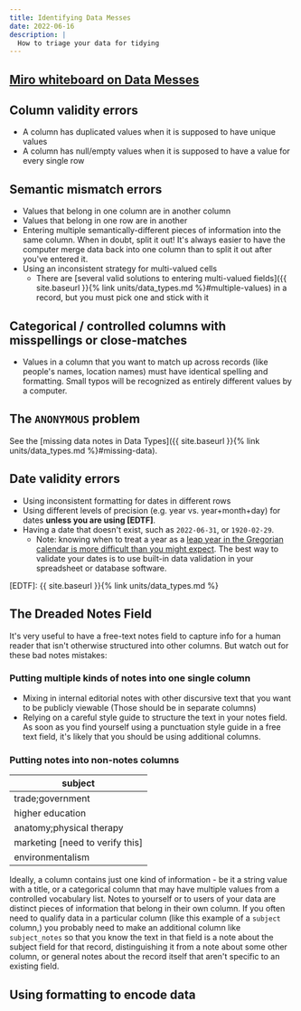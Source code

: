 ```yaml
---
title: Identifying Data Messes
date: 2022-06-16
description: |
  How to triage your data for tidying
---
```


## [Miro whiteboard on Data Messes](https://miro.com/app/board/uXjVOvBVa38=/?share_link_id=261827845691)

## Column validity errors

- A column has duplicated values when it is supposed to have unique values
- A column has null/empty values when it is supposed to have a value for every single row

## Semantic mismatch errors

- Values that belong in one column are in another column
- Values that belong in one row are in another
- Entering multiple semantically-different pieces of information into the same column. When in doubt, split it out! It's always easier to have the computer merge data back into one column than to split it out after you've entered it.
- Using an inconsistent strategy for multi-valued cells
  - There are [several valid solutions to entering multi-valued fields]({{ site.baseurl }}{% link units/data_types.md %}#multiple-values) in a record, but you must pick one and stick with it

## Categorical / controlled columns with misspellings or close-matches

- Values in a column that you want to match up across records (like people's names, location names) must have identical spelling and formatting. Small typos will be recognized as entirely different values by a computer.

## The `ANONYMOUS` problem

See the [missing data notes in Data Types]({{ site.baseurl }}{% link units/data_types.md %}#missing-data).

## Date validity errors

- Using inconsistent formatting for dates in different rows
- Using different levels of precision (e.g. year vs. year+month+day) for dates **unless you are using [EDTF]**.
- Having a date that doesn't exist, such as `2022-06-31`, or `1920-02-29`.
  - Note: knowing when to treat a year as a [leap year in the Gregorian calendar is more difficult than you might expect](https://en.wikipedia.org/wiki/Leap_year#Gregorian_calendar). The best way to validate your dates is to use built-in data validation in your spreadsheet or database software.

[EDTF]: {{ site.baseurl }}{% link units/data_types.md %}

## The Dreaded Notes Field

It's very useful to have a free-text notes field to capture info for a human reader that isn't otherwise structured into other columns. But watch out for these bad notes mistakes:

### Putting multiple kinds of notes into one single column

- Mixing in internal editorial notes with other discursive text that you want to be publicly viewable (Those should be in separate columns)
- Relying on a careful style guide to structure the text in your notes field. As soon as you find yourself using a punctuation style guide in a free text field, it's likely that you should be using additional columns.

### Putting notes into non-notes columns

| subject                           |
| --------------------------------- |
| trade;government                  |
| higher education                  |
| anatomy;physical therapy          |
| marketing \[need to verify this\] |
| environmentalism                  |

Ideally, a column contains just one kind of information - be it a string value with a title, or a categorical column that may have multiple values from a controlled vocabulary list. Notes to yourself or to users of your data are distinct pieces of information that belong in their own column. If you often need to qualify data in a particular column (like this example of a `subject` column,) you probably need to make an additional column like `subject_notes` so that you know the text in that field is a note about the subject field for that record, distinguishing it from a note about some other column, or general notes about the record itself that aren't specific to an existing field.

## Using formatting to encode data


